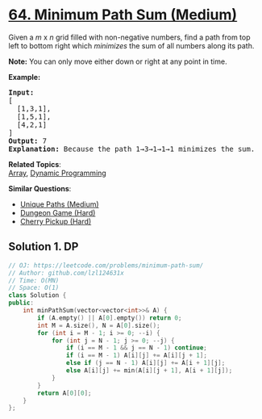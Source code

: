 # [64. Minimum Path Sum (Medium)](https://leetcode.com/problems/minimum-path-sum/)

<p>Given a <em>m</em> x <em>n</em> grid filled with non-negative numbers, find a path from top left to bottom right which <em>minimizes</em> the sum of all numbers along its path.</p>

<p><strong>Note:</strong> You can only move either down or right at any point in time.</p>

<p><strong>Example:</strong></p>

<pre><strong>Input:</strong>
[
&nbsp; [1,3,1],
  [1,5,1],
  [4,2,1]
]
<strong>Output:</strong> 7
<strong>Explanation:</strong> Because the path 1→3→1→1→1 minimizes the sum.
</pre>


**Related Topics**:  
[Array](https://leetcode.com/tag/array/), [Dynamic Programming](https://leetcode.com/tag/dynamic-programming/)

**Similar Questions**:
* [Unique Paths (Medium)](https://leetcode.com/problems/unique-paths/)
* [Dungeon Game (Hard)](https://leetcode.com/problems/dungeon-game/)
* [Cherry Pickup (Hard)](https://leetcode.com/problems/cherry-pickup/)

## Solution 1. DP

```cpp
// OJ: https://leetcode.com/problems/minimum-path-sum/
// Author: github.com/lzl124631x
// Time: O(MN)
// Space: O(1)
class Solution {
public:
    int minPathSum(vector<vector<int>>& A) {
        if (A.empty() || A[0].empty()) return 0;
        int M = A.size(), N = A[0].size();
        for (int i = M - 1; i >= 0; --i) {
            for (int j = N - 1; j >= 0; --j) {
                if (i == M - 1 && j == N - 1) continue;
                if (i == M - 1) A[i][j] += A[i][j + 1];
                else if (j == N - 1) A[i][j] += A[i + 1][j];
                else A[i][j] += min(A[i][j + 1], A[i + 1][j]);
            }
        }
        return A[0][0];
    }
};
```